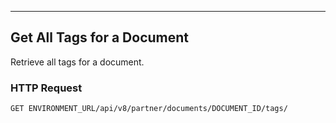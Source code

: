 ---
## Get All Tags for a Document
Retrieve all tags for a document.

### HTTP Request
`GET ENVIRONMENT_URL/api/v8/partner/documents/DOCUMENT_ID/tags/`




